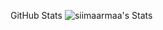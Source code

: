 GitHub Stats
![siimaarmaa's Stats](https://github-readme-stats.vercel.app/api?username=siimaarmaa&theme=vue-dark&show_icons=true&hide_border=true&count_private=true)
